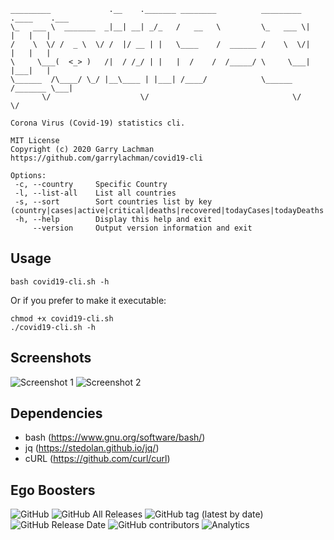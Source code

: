  ```
 _________             .__    ._______ ________          _________ .____    .___ 
\_   ___ \  _______  _|__| __| _/_   /   __   \         \_   ___ \|    |   |   |
/    \  \/ /  _ \  \/ /  |/ __ | |   \____    /  ______ /    \  \/|    |   |   |
\     \___(  <_> )   /|  / /_/ | |   |  /    /  /_____/ \     \___|    |___|   |
 \______  /\____/ \_/ |__\____ | |___| /____/            \______  /_______ \___|
        \/                    \/                                \/        \/        
        
 Corona Virus (Covid-19) statistics cli.

 MIT License
 Copyright (c) 2020 Garry Lachman
 https://github.com/garrylachman/covid19-cli

 Options:
  -c, --country     Specific Country
  -l, --list-all    List all countries
  -s, --sort        Sort countries list by key (country|cases|active|critical|deaths|recovered|todayCases|todayDeaths|casesPerOneMillion)
  -h, --help        Display this help and exit
      --version     Output version information and exit
```

## Usage

```
bash covid19-cli.sh -h
```

Or if you prefer to make it executable:

```
chmod +x covid19-cli.sh
./covid19-cli.sh -h
```

## Screenshots
![Screenshot 1](https://i.imgur.com/RuECDg9.gif)
![Screenshot 2](https://i.imgur.com/osrONDc.gif)

## Dependencies
* bash (https://www.gnu.org/software/bash/)
* jq (https://stedolan.github.io/jq/)
* cURL (https://github.com/curl/curl)

## Ego Boosters
![GitHub](https://img.shields.io/github/license/garrylachman/covid19-cli?style=flat-square)
![GitHub All Releases](https://img.shields.io/github/downloads/garrylachman/covid19-cli/total?style=flat-square)
![GitHub tag (latest by date)](https://img.shields.io/github/v/tag/garrylachman/covid19-cli?style=flat-square)
![GitHub Release Date](https://img.shields.io/github/release-date/garrylachman/covid19-cli?style=flat-square)
![GitHub contributors](https://img.shields.io/github/contributors/garrylachman/covid19-cli?style=flat-square)
![Analytics](https://predix-beacon.appspot.com/UA-161573879-1/)
